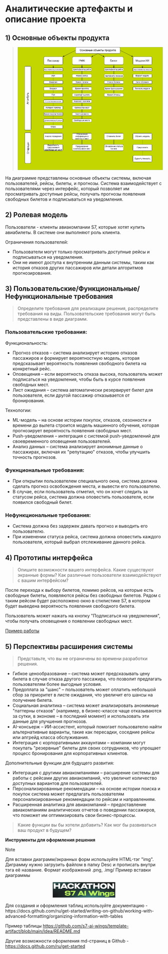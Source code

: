 # Аналитические артефакты и описание проекта

## 1) Основные объекты продукта

><p align="center">
>   <img width="800px" src="Diagramma_1.jpeg" alt="qr"/>
></p>

На диаграмме представлены основные объекты системы, включая пользователей, рейсы, билеты, и прогнозы. Система взаимодействует с пользователями через интерфейс, который позволяет им просматривать доступные рейсы, получать прогнозы появления свободных билетов и подписываться на уведомления.

## 2) Ролевая модель

Пользователи - клиенты авиакомпании S7, которые хотят купить авиабилеты. В системе они выполняют роль клиента.

Ограничения пользователей:
- Пользователи могут только просматривать доступные рейсы и подписываться на уведомления.
- Они не имеют доступа к внутренним данным системы, таким как история отказов других пассажиров или детали алгоритмов прогнозирования.

## 3) Пользовательские/Функциональные/Нефункциональные требования

>Определите требования для реализации решения, распределите требования на виды. Пользовательские требования могут быть представлены в виде диаграмм.

### Пользовательские требования:
Функциональность:
- Прогноз отказов – система анализирует историю отказов пассажиров и формирует вероятностную модель, которая предсказывает вероятность появления свободного билета на конкретный рейс.
- Оповещения – если вероятность отказа высока, пользователь может подписаться на уведомления, чтобы быть в курсе появления свободных мест.
- Лист ожидания – система автоматически резервирует билет для пользователя, если другой пассажир отказывается от бронирования.

Технологии:
- ML-модель – на основе истории покупок, отказов, сезонности и времени до вылета строится модель машинного обучения, которая прогнозирует вероятность появления свободных мест.
- Push-уведомления – интеграция с системой push-уведомлений для своевременного оповещения пользователей.
- Анализ данных – система анализирует анонимные данные о пассажирах, включая их "репутацию" отказов, чтобы улучшить точность прогнозов.

### Фукнциональные требования:
- При открытии пользователем специального окна, система должна сделать прогноз освобождения места, и вывести его пользователю.
- В случае, если пользователь отметил, что он хочет следить за статусом рейса, система должна оповестить пользователя, если появился свободный билет.

### Нефункциональные требования:
- Система должна без задержек давать прогноз и выводить его пользователю.
- При изменении статуса рейса, система должна оповестить каждого пользователя, который выбрал отслеживание данного рейса.
   
## 4) Прототипы интерфейса
>Опишите возможности вашего интерфейса. Какие существуют экранные формы? Как различные пользователи взаимодействуют с вашим интерфейсом?

После перехода к выбору билетов, помимо рейсов, на которые есть свободные билеты, появляются рейсы без свободных билетов. Рядом с таким рейсом будет расположено окно в стилистике S7, в котором будет выведена вероятность появления свободного билета.

Пользователь может нажать на кнопку "Подписаться на уведомления", чтобы получать оповещения о появлении свободных мест.

[Пример работы](./S7.mp4)

## 5) Перспективы расширения системы

>Представьте, что вы не ограничены во времени разработки решения.

- Гибкое ценообразование – система может предсказывать цену билета в случае отказа другого пассажира, что позволит предлагать пользователям более выгодные условия.
- Предоплата за "шанс" – пользователь может оплатить небольшой сбор за приоритет в листе ожидания, что увеличит его шансы на получение билета.
- Социальная аналитика – система может анализировать анонимные "паттерны отказов" (например, в бизнес-классе чаще отказываются за сутки, в экономе – в последний момент) и использовать эти данные для улучшения прогнозов.
- AI-консьерж – ИИ-ассистент, который помогает пользователю найти альтернативные варианты, такие как пересадки, соседние рейсы или апгрейд класса обслуживания.
- Интеграция с корпоративными аккаунтами – компании могут покупать "резервные" билеты для своих сотрудников, что упрощает процесс бронирования для корпоративных клиентов.

Дополнительные функции для будущего развития:
- Интеграция с другими авиакомпаниями – расширение системы для работы с рейсами других авиакомпаний, что увеличит количество доступных вариантов для пользователей.
- Персонализированные рекомендации – на основе истории поиска и покупок система может предлагать пользователям персонализированные рекомендации по рейсам и направлениям.
- Расширенная аналитика для авиакомпаний – предоставление авиакомпаниям аналитических отчетов о поведении пассажиров, что поможет им оптимизировать свои бизнес-процессы.

>Какие функции вы бы хотели добавить? Как мог бы развиваться ваш продукт в будущем?



**Инструменты для оформления решения**
> [!NOTE]
> Для вставки диаграмм/экранных форм используйте HTML-тэг "img". Диграмму нужно загрузить файлом в папку Desc и прописать внутри тэга её название. Формат изображений .png, .img/
> Пример вставки диаграммы
><p align="center">
>   <img width="200px" src="img.png" alt="qr"/>
></p>
> Для создания и оформления таблиц используйте документацию - https://docs.github.com/ru/get-started/writing-on-github/working-with-advanced-formatting/organizing-information-with-tables
>
> Пример таблицы https://github.com/s7-ai-wings/template-artifact/blob/main/Idea/README.md
>
>  Другие возможности оформления md-страниц в Github - https://docs.github.com/ru/get-started





